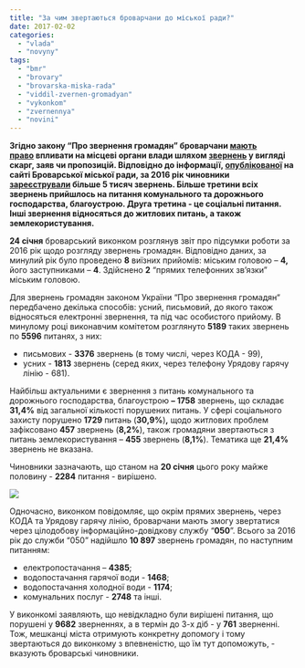 ```yaml
---
title: "За чим звертаються броварчани до міської ради?"
date: 2017-02-02
categories: 
  - "vlada"
  - "novyny"
tags: 
  - "bmr"
  - "brovary"
  - "brovarska-miska-rada"
  - "viddil-zvernen-gromadyan"
  - "vykonkom"
  - "zvernennya"
  - "novini"
---
```


**Згідно закону “Про звернення громадян” броварчани [мають право](http://brovary-rada.gov.ua/content/informaciya-pro-zvernennya-gromadyan.html) впливати на місцеві органи влади шляхом [звернень](https://mpz.brovary.org/zvernennya-gromadyan-yak-podaty-skargu-chy-nadaty-propozytsiyu-brovarskoyi-miskoyi-rady/) у вигляді скарг, заяв чи пропозицій. Відповідно до інформації, [опублікованої](http://brovary-rada.gov.ua/documents/26655.html) на сайті Броварської міської ради, за 2016 рік чиновники [зареєстрували](https://onedrive.live.com/view.aspx?resid=76CC13A1B9E773BD!2830&ithint=file%2cdocx&app=Word&authkey=!ANGN_D-S23egGTM) більше 5 тисяч звернень. Більше третини всіх звернень прийшлось на питання комунального та дорожнього господарства, благоустрою. Друга третина - це соціальні питання. Інші звернення відносяться до житлових питань, а також землекористування.**

**24 січня** броварський виконком розглянув звіт про підсумки роботи за 2016 рік щодо розгляду звернень громадян. Відповідно даних, за минулий рік було проведено **8** виїзних прийомів: міським головою – **4,** його заступниками – **4**. Здійснено **2** “прямих телефонних зв’язки” міським головою.

Для звернень громадян законом України “Про звернення громадян“ передбачено декілька способів: усний, письмовий, до якого також відносяться електронні звернення, та під час особистого прийому. В минулому році виконавчим комітетом розглянуто **5189** таких звернень по **5596** питанях, з них:

- письмових - **3376** звернень (в тому числі, через КОДА - 99),
- усних - **1813** звернень (серед яких, через телефону Урядову гарячу лінію - 681).

Найбільш актуальними є звернення з питань комунального та дорожнього господарства, благоустрою **– 1758** звернень, що складає **31,4%** від загальної кількості порушених питань. У сфері соціального захисту порушено **1729** питань (**30,9%**)**,** щодо житлових проблем зафіксовано **457** звернень (**8,2%**), також громадяни звертаються з питань землекористування – **455** звернень (**8,1%**). Тематика ще **21,4%** звернень не вказана.

Чиновники зазначають, що станом на **20 січня** цього року майже половину - **2284** питання - вирішено.

[![](https://mpz.brovary.org/wp-content/uploads/2017/02/20170202015306.png)](https://mpz.brovary.org/wp-content/uploads/2017/02/20170202015306.png)

Одночасно, виконком повідомляє, що окрім прямих звернень, через КОДА та Урядову гарячу лінію, броварчани мають змогу звертатися через цілодобову інформаційно-довідкову службу “**050**”. Всього за 2016 рік до служби “050” надійшло **10 897** звернень громадян, по наступним питанням:

- електропостачання – **4385**;
- водопостачання гарячої води - **1468**;
- водопостачання холодної води - **1174**;
- комунальних послуг - **2748** та інші.

У виконкомі заявляють, що невідкладно були вирішені питання, що порушені у **9682** зверненнях, а в термін до 3-х діб - у **761** зверненні. Тож, мешканці міста отримують конкретну допомогу і тому звертаються до виконкому з впевненістю, що їм тут допоможуть, - вказують броварські чиновники.
